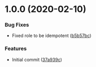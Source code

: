 # 1.0.0 (2020-02-10)


### Bug Fixes

* Fixed role to be idempotent ([b5b57bc](https://github.com/mongodb-ansible-roles/ansible-role-texinfo/commit/b5b57bcc06f166f5633894750f67ebac7a2b9374))


### Features

* Initial commit ([37a939c](https://github.com/mongodb-ansible-roles/ansible-role-texinfo/commit/37a939cdb038f03e176b7ffbcfa9cf7cffc26485))
